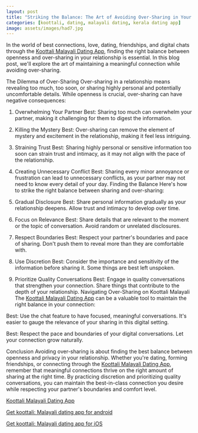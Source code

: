 ```yaml
---
layout: post
title: "Striking the Balance: The Art of Avoiding Over-Sharing in Your Koottali Malayali Connection"
categories: [koottali, dating, malayali dating, kerala dating app]
image: assets/images/had7.jpg
---
```


In the world of best connections, love, dating, friendships, and digital chats through the [Koottali Malayali Dating App](https://koottali.com/download), finding the right balance between openness and over-sharing in your relationship is essential. In this blog post, we'll explore the art of maintaining a meaningful connection while avoiding over-sharing.

The Dilemma of Over-Sharing
Over-sharing in a relationship means revealing too much, too soon, or sharing highly personal and potentially uncomfortable details. While openness is crucial, over-sharing can have negative consequences:

1. Overwhelming Your Partner
   Best: Sharing too much can overwhelm your partner, making it challenging for them to digest the information.
2. Killing the Mystery
   Best: Over-sharing can remove the element of mystery and excitement in the relationship, making it feel less intriguing.
3. Straining Trust
   Best: Sharing highly personal or sensitive information too soon can strain trust and intimacy, as it may not align with the pace of the relationship.
4. Creating Unnecessary Conflict
   Best: Sharing every minor annoyance or frustration can lead to unnecessary conflicts, as your partner may not need to know every detail of your day.
   Finding the Balance
   Here's how to strike the right balance between sharing and over-sharing:

5. Gradual Disclosure
   Best: Share personal information gradually as your relationship deepens. Allow trust and intimacy to develop over time.
6. Focus on Relevance
   Best: Share details that are relevant to the moment or the topic of conversation. Avoid random or unrelated disclosures.
7. Respect Boundaries
   Best: Respect your partner's boundaries and pace of sharing. Don't push them to reveal more than they are comfortable with.
8. Use Discretion
   Best: Consider the importance and sensitivity of the information before sharing it. Some things are best left unspoken.
9. Prioritize Quality Conversations
   Best: Engage in quality conversations that strengthen your connection. Share things that contribute to the depth of your relationship.
   Navigating Over-Sharing on Koottali Malayali
   The [Koottali Malayali Dating App](https://koottali.com/download) can be a valuable tool to maintain the right balance in your connection:

Best: Use the chat feature to have focused, meaningful conversations. It's easier to gauge the relevance of your sharing in this digital setting.

Best: Respect the pace and boundaries of your digital conversations. Let your connection grow naturally.

Conclusion
Avoiding over-sharing is about finding the best balance between openness and privacy in your relationship. Whether you're dating, forming friendships, or connecting through the [Koottali Malayali Dating App](https://koottali.com/download), remember that meaningful connections thrive on the right amount of sharing at the right time. By practicing discretion and prioritizing quality conversations, you can maintain the best-in-class connection you desire while respecting your partner's boundaries and comfort level.

[Koottali Malayali Dating App](https://koottali.com/download)

[Get koottali: Malayali dating app for android](https://play.google.com/store/apps/details?id=com.koottali.app&hl=en_IN&gl=US)

[Get koottali: Malayali dating app for iOS](https://apps.apple.com/us/app/koottali-connect-with-mallus/id6448742453)
